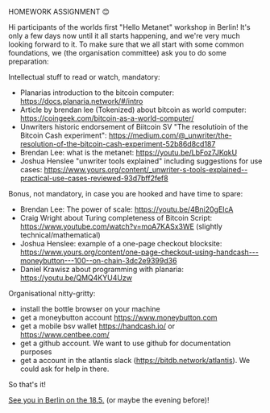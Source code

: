 HOMEWORK ASSIGNMENT 😊

Hi participants of the worlds first "Hello Metanet" workshop in Berlin!
It's only a few days now until it all starts happening, and we're very much looking forward to it.
To make sure that we all start with some common foundations, we (the organisation committee) ask you to do some preparation:

Intellectual stuff to read or watch, mandatory:
- Planarias introduction to the bitcoin computer: https://docs.planaria.network/#/intro
- Article by brendan lee (Tokenized) about bitcoin as world computer: https://coingeek.com/bitcoin-as-a-world-computer/
- Unwriters historic endorsement of Biitcoin SV "The resolutioin of the Bitcoin Cash experiment": https://medium.com/@_unwriter/the-resolution-of-the-bitcoin-cash-experiment-52b86d8cd187
- Brendan Lee: what is the metanet: https://youtu.be/LbFoz7JKqkU
- Joshua Henslee "unwriter tools explained" including suggestions for use cases: https://www.yours.org/content/_unwriter-s-tools-explained--practical-use-cases-reviewed-93d7bff2fef8

Bonus, not mandatory, in case you are hooked and have time to spare:
- Brendan Lee: The power of scale: https://youtu.be/4Bni20gEIcA
- Craig Wright about Turing completeness of Bitcoin Script: https://www.youtube.com/watch?v=moA7KASx3WE (slightly technical/mathematical)
- Joshua Henslee: example of a one-page checkout blocksite: https://www.yours.org/content/one-page-checkout-using-handcash---moneybutton---100--on-chain-3dc2e9399d36
- Daniel Krawisz about programming with planaria: https://youtu.be/QMQ4KYU4Uzw

Organisational nitty-gritty:
- install the bottle browser on your machine
- get a moneybutton account https://www.moneybutton.com
- get a mobile bsv wallet https://handcash.io/ or https://www.centbee.com/
- get a github account. We want to use github for documentation purposes
- get a account in the atlantis slack (https://bitdb.network/atlantis). We could ask for help in there.

So that's it!

[See you in Berlin on the 18.5.](weekend) (or maybe the evening before)!
